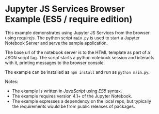 # Jupyter JS Services Browser Example (ES5 / require edition)


This example demonstrates using Jupyter JS Services from the browser using
requirejs. The python script `main.py` is used to start a Jupyter Notebook Server
and serve the sample application.

The base url of the notebook server is to the HTML template as part of a JSON
script tag.  The script starts a python notebook session and interacts
with it, printing messages to the browser console.

The example can be installed as `npm install` and run as `python main.py`.

Notes: 

- The example is written in *JavaScript* using *ES5* syntax.
- The example requires version 4.1+ of the Jupyter Notebook.
- The example expresses a dependency on the local repo,
  but typically the requirements would be from public releases of packages.
